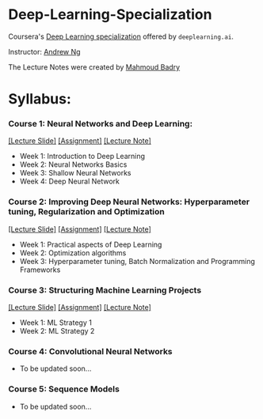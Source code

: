# Deep-Learning-Specialization

Coursera's [Deep Learning specialization](https://www.coursera.org/specializations/deep-learning) offered by `deeplearning.ai`.

Instructor: [Andrew Ng](http://www.andrewng.org/)

The Lecture Notes were created by [Mahmoud Badry](https://github.com/mbadry1/DeepLearning.ai-Summary)


# Syllabus:
### Course 1: Neural Networks and Deep Learning:
[[Lecture Slide]](https://github.com/quanghuy0497/Deep-Learning-Specialization/tree/main/Course%201%20-%20Neural%20Network%20and%20Deep%20Learning/Lecture%20Slide) [[Assignment]](https://github.com/quanghuy0497/Deep-Learning-Specialization/tree/main/Course%201%20-%20Neural%20Network%20and%20Deep%20Learning/Assigmnent)
[[Lecture Note]](https://github.com/quanghuy0497/Deep-Learning-Specialization/tree/main/Course%201%20-%20Neural%20Network%20and%20Deep%20Learning/Lecture%20Note)
- Week 1: Introduction to Deep Learning
- Week 2: Neural Networks Basics
- Week 3: Shallow Neural Networks
- Week 4: Deep Neural Network
### Course 2: Improving Deep Neural Networks: Hyperparameter tuning, Regularization and Optimization
[[Lecture Slide]](https://github.com/quanghuy0497/Deep-Learning-Specialization/tree/main/Course%202%20-%20Improving%20Deep%20Neural%20Networks/Lecture%20Slide) [[Assignment]](https://github.com/quanghuy0497/Deep-Learning-Specialization/tree/main/Course%202%20-%20Improving%20Deep%20Neural%20Networks/Assignment)
[[Lecture Note]](https://github.com/quanghuy0497/Deep-Learning-Specialization/tree/main/Course%202%20-%20Improving%20Deep%20Neural%20Networks/Lecture%20Note)
- Week 1: Practical aspects of Deep Learning
- Week 2: Optimization algorithms
- Week 3: Hyperparameter tuning, Batch Normalization and Programming Frameworks
### Course 3: Structuring Machine Learning Projects
[[Lecture Slide]](https://github.com/quanghuy0497/Deep-Learning-Specialization/tree/main/Course%203%20-%20Structuring%20Machine%20Learning%20Projects/Lecture%20Slide) [[Assignment]](https://github.com/quanghuy0497/Deep-Learning-Specialization/tree/main/Course%203%20-%20Structuring%20Machine%20Learning%20Projects/Assignment)
[[Lecture Note]](https://github.com/quanghuy0497/Deep-Learning-Specialization/tree/main/Course%203%20-%20Structuring%20Machine%20Learning%20Projects/Lecture%20Note)
- Week 1: ML Strategy 1
- Week 2: ML Strategy 2
### Course 4: Convolutional Neural Networks
- To be updated soon...
### Course 5: Sequence Models
- To be updated soon...
